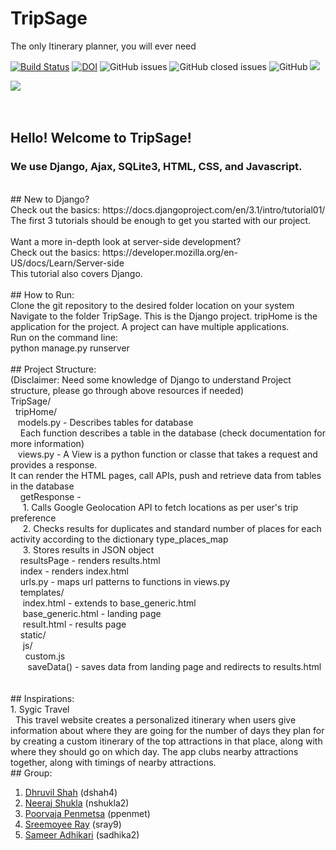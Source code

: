 # TripSage
The only Itinerary planner, you will ever need

[![Build Status](https://travis-ci.com/TripSage/TripSage.svg?branch=master)](https://travis-ci.com/TripSage/TripSage) 
[![DOI](https://zenodo.org/badge/DOI/10.5281/zenodo.4019814.svg)](https://doi.org/10.5281/zenodo.4019814)
![GitHub issues](https://img.shields.io/github/issues-raw/TripSage/TripSage)
![GitHub closed issues](https://img.shields.io/github/issues-closed-raw/TripSage/TripSage)
![GitHub](https://img.shields.io/github/license/TripSage/TripSage)
![](http://estruyf-github.azurewebsites.net/api/VisitorHit?user=estruyf&repo=github-visitors-badge&countColorcountColor&countColor=%237B1E7A)

[<img src = "https://github.com/TripSage/TripSage/blob/master/Assets/TripSage%20Playable.png">](https://youtu.be/N0GYVmutWzM)
</br>
</br>
</br>
## Hello! Welcome to TripSage! </br>
### We use Django, Ajax, SQLite3, HTML, CSS, and Javascript. </br>
</br>
## New to Django? </br>
Check out the basics: https://docs.djangoproject.com/en/3.1/intro/tutorial01/ </br>
The first 3 tutorials should be enough to get you started with our project. </br>
</br>
Want a more in-depth look at server-side development? </br>
Check out the basics: https://developer.mozilla.org/en-US/docs/Learn/Server-side </br>
This tutorial also covers Django.</br>
</br>
## How to Run: </br>
Clone the git repository to the desired folder location on your system
Navigate to the folder TripSage. This is the Django project. tripHome is the application for the project. A project can have multiple applications. </br>
Run on the command line: </br>
python manage.py runserver </br>
</br>
## Project Structure:</br>
(Disclaimer: Need some knowledge of Django to understand Project structure, please go through above resources if needed)</br>
TripSage/</br>
&nbsp; tripHome/</br>
&nbsp;&nbsp; models.py - Describes tables for database</br>
&nbsp;&nbsp;&nbsp; Each function describes a table in the database (check documentation for more information)</br>
&nbsp;&nbsp; views.py - A View is a python function or classe that takes a request and provides a response.</br> It can render the HTML pages, call APIs, push and retrieve data from tables in the database </br>
&nbsp;&nbsp;&nbsp; getResponse - </br>
&nbsp;&nbsp;&nbsp;&nbsp; 1. Calls Google Geolocation API to fetch locations as per user's trip preference</br>
&nbsp;&nbsp;&nbsp;&nbsp; 2. Checks results for duplicates and standard number of places for each activity according to the dictionary type_places_map </br>
&nbsp;&nbsp;&nbsp;&nbsp; 3. Stores results in JSON object </br>
&nbsp;&nbsp;&nbsp; resultsPage - renders results.html </br>
&nbsp;&nbsp;&nbsp; index - renders index.html </br>
&nbsp;&nbsp;&nbsp; urls.py - maps url patterns to functions in views.py </br>
&nbsp;&nbsp;&nbsp; templates/ </br>
&nbsp;&nbsp;&nbsp;&nbsp; index.html - extends to base_generic.html </br>
&nbsp;&nbsp;&nbsp;&nbsp; base_generic.html - landing page </br>
&nbsp;&nbsp;&nbsp;&nbsp; result.html - results page </br>
&nbsp;&nbsp;&nbsp; static/ </br>
&nbsp;&nbsp;&nbsp;&nbsp; js/ </br>
&nbsp;&nbsp;&nbsp;&nbsp;&nbsp; custom.js </br>
&nbsp;&nbsp;&nbsp;&nbsp;&nbsp;&nbsp; saveData() - saves data from landing page and redirects to results.html </br>
</br>
</br>
## Inspirations: </br>
1. Sygic Travel </br>
&nbsp; This travel website creates a personalized itinerary when users give information about where they are going for the number of days they plan for by creating a custom itinerary of the top attractions in that place, along with where they should go on which day. The app clubs nearby attractions together, along with timings of nearby attractions.

</br>
## Group:

1. [Dhruvil Shah](mailto:dshah4@ncsu.edu) (dshah4)<br>
2. [Neeraj Shukla](mailto:nshukla2@ncsu.edu) (nshukla2)<br>
3. [Poorvaja Penmetsa](mailto:ppenmet@ncsu.edu) (ppenmet)<br>
4. [Sreemoyee Ray](mailto:sray9@ncsu.edu) (sray9)<br>
5. [Sameer Adhikari](mailto:sadhika2@ncsu.edu) (sadhika2)<br>
